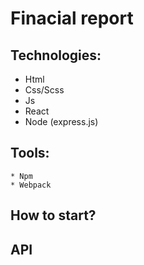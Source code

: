 # Finacial report 

 ## **Technologies**:
  * Html
  * Css/Scss
  * Js
  * React
  * Node (express.js)

  ## **Tools**:
    * Npm
    * Webpack

  ## **How to start**?

  ## API